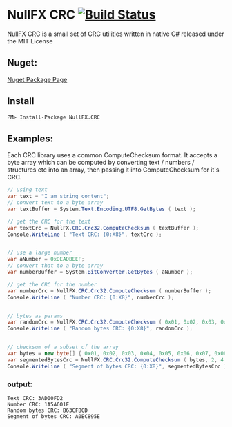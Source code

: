 # NullFX CRC [![Build Status](https://travis-ci.org/nullfx/NullFX.CRC.svg?branch=master)](https://travis-ci.org/nullfx/NullFX.CRC)
NullFX CRC is a small set of CRC utilities written in native C# released under the MIT License

## Nuget:
[Nuget Package Page](https://www.nuget.org/packages/NullFX.CRC/)


## Install
```ps
PM> Install-Package NullFX.CRC
```

## Examples:
Each CRC library uses a common ComputeChecksum format. It accepts a byte array which can be computed by converting text / numbers / structures etc into an array, then passing it into ComputeChecksum for it's CRC.

```c#
// using text
var text = "I am string content";
// convert text to a byte array
var textBuffer = System.Text.Encoding.UTF8.GetBytes ( text );

// get the CRC for the text
var textCrc = NullFX.CRC.Crc32.ComputeChecksum ( textBuffer );
Console.WriteLine ( "Text CRC: {0:X8}", textCrc );


// use a large number
var aNumber = 0xDEADBEEF;
// convert that to a byte array
var numberBuffer = System.BitConverter.GetBytes ( aNumber );

// get the CRC for the number
var numberCrc = NullFX.CRC.Crc32.ComputeChecksum ( numberBuffer );
Console.WriteLine ( "Number CRC: {0:X8}", numberCrc );


// bytes as params
var randomCrc = NullFX.CRC.Crc32.ComputeChecksum ( 0x01, 0x02, 0x03, 0x04 );
Console.WriteLine ( "Random bytes CRC: {0:X8}", randomCrc );


// checksum of a subset of the array
var bytes = new byte[] { 0x01, 0x02, 0x03, 0x04, 0x05, 0x06, 0x07, 0x08 };
var segmentedBytesCrc = NullFX.CRC.Crc32.ComputeChecksum ( bytes, 2, 4 );
Console.WriteLine ( "Segment of bytes CRC: {0:X8}", segmentedBytesCrc );
```

### output:
```
Text CRC: 3AD00FD2
Number CRC: 1A5A601F
Random bytes CRC: B63CFBCD
Segment of bytes CRC: A0EC895E
```

